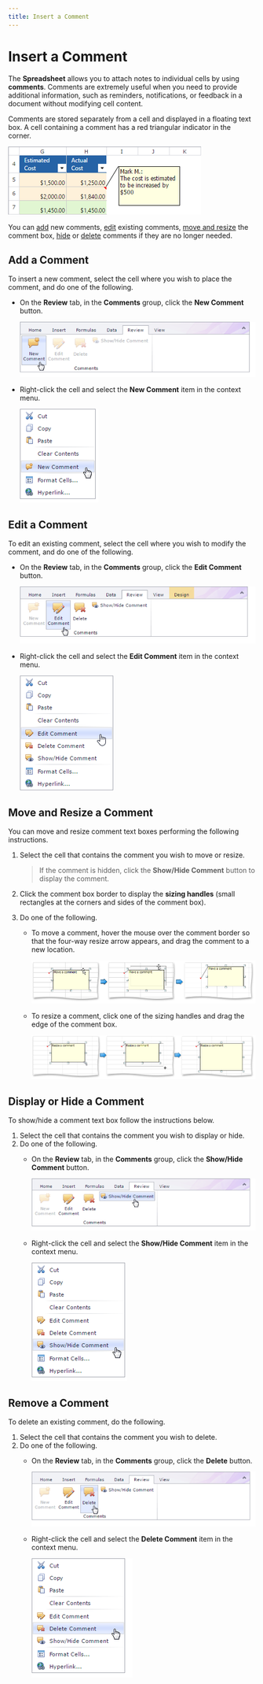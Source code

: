 ```yaml
---
title: Insert a Comment
---
```

# Insert a Comment
The **Spreadsheet** allows you to attach notes to individual cells by using **comments**. Comments are extremely useful when you need to provide additional information, such as reminders, notifications, or feedback in a document without modifying cell content.

Comments are stored separately from a cell and displayed in a floating text box. A cell containing a comment has a red triangular indicator in the corner.
 

![spreadsheet-overview.png](../../../images/Img128153.png)

You can [add](#add) new comments, [edit](#edit) existing comments, [move and resize](#move) the comment box, [hide](#hide) or [delete](#delete) comments if they are no longer needed.

## <a name="add"/>Add a Comment
To insert a new comment, select the cell where you wish to place the comment, and do one of the following.
* On the **Review** tab, in the **Comments** group, click the **New Comment** button.
	
	![EUD_Spreadsheet_AddComment_Ribbon](../../../images/Img128906.png)
* Right-click the cell and select the **New Comment** item in the context menu.
	
	![EUD_Spreadsheet_AddComment_ContextMenu](../../../images/Img128907.png)

## <a name="edit"/>Edit a Comment
To edit an existing comment, select the cell where you wish to modify the comment, and do one of the following.
* On the **Review** tab, in the **Comments** group, click the **Edit Comment** button.
	
	![EUD_Spreadsheet_EditComment_Ribbon](../../../images/Img128940.png)
* Right-click the cell and select the **Edit Comment** item in the context menu.
	
	![comments-contextmenu.png](../../../images/Img128151.png)

## <a name="move"/>Move and Resize a Comment
You can move and resize comment text boxes performing the following instructions.
1. Select the cell that contains the comment you wish to move or resize.
	
	> If the comment is hidden, click the **Show/Hide Comment** button to display the comment.
2. Click the comment box border to display the **sizing handles** (small rectangles at the corners and sides of the comment box).
3. Do one of the following.
	* To move a comment, hover the mouse over the comment border so that the four-way resize arrow appears, and drag the comment to a new location.
		
		![Spreadsheet_MoveComment](../../../images/Img25467.png)
	* To resize a comment, click one of the sizing handles and drag the edge of the comment box.
		
		![Spreadsheet_ResizeComment](../../../images/Img24961.png)

## <a name="hide"/>Display or Hide a Comment
To show/hide a comment text box follow the instructions below.
1. Select the cell that contains the comment you wish to display or hide.
2. Do one of the following.
	* On the **Review** tab, in the **Comments** group, click the **Show/Hide Comment** button.
		
		![EUD_Spreadsheet_ShowComment_Ribbon](../../../images/Img128908.png)
	* Right-click the cell and select the **Show/Hide Comment** item in the context menu.
		
		![EUD_Spreadsheet_ShowComment_ContextMenu](../../../images/Img128909.png)

## <a name="delete"/>Remove a Comment
To delete an existing comment, do the following.
1. Select the cell that contains the comment you wish to delete.
2. Do one of the following.
	* On the **Review** tab, in the **Comments** group, click the **Delete** button.
		
		![EUD_Spreadsheet_DeleteComment_Ribbon](../../../images/Img128919.png)
	* Right-click the cell and select the **Delete Comment** item in the context menu.
		
		![EUD_Spreadsheet_DeleteComment_Context](../../../images/Img128920.png)